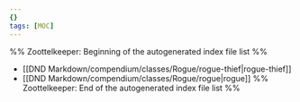 ```yaml
---
{}
tags: [MOC]
---
```

%% Zoottelkeeper: Beginning of the autogenerated index file list  %%
-  [[DND Markdown/compendium/classes/Rogue/rogue-thief|rogue-thief]]
-  [[DND Markdown/compendium/classes/Rogue/rogue|rogue]]
%% Zoottelkeeper: End of the autogenerated index file list  %%
